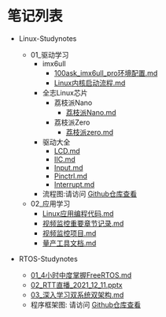 # 笔记列表
- Linux-Studynotes
  - 01_驱动学习
    - imx6ull
      - [100ask_imx6ull_pro环境配置.md](Linux-Studynotes/01_驱动学习/imx6ull/100ask_imx6ull_pro环境配置.md)
      - [Linux内核启动流程.md](Linux-Studynotes/01_驱动学习/imx6ull/Linux内核启动流程.md)
    - 全志Linux芯片
      - 荔枝派Nano
        - [荔枝派Nano.md](Linux-Studynotes/01_驱动学习/全志Linux芯片/荔枝派Nano/荔枝派Nano.md)
      - 荔枝派Zero
        - [荔枝派zero.md](Linux-Studynotes/01_驱动学习/全志Linux芯片/荔枝派Zero/荔枝派zero.md)
    - 驱动大全
      - [LCD.md](Linux-Studynotes/01_驱动学习/驱动大全/03_LCD.md)
      - [IIC.md](Linux-Studynotes/01_驱动学习/驱动大全/04_IIC.md)
      - [Input.md](Linux-Studynotes/01_驱动学习/驱动大全/05_Input.md)
      - [Pinctrl.md](Linux-Studynotes/01_驱动学习/驱动大全/06_Pinctrl.md)
      - [Interrupt.md](Linux-Studynotes/01_驱动学习/驱动大全/08_Interrupt.md)	  
    - 流程图:请访问 [Github仓库查看](https://github.com/100askTeam/StudyNotes/tree/main/hometownm/Linux-Studynotes/01_%E9%A9%B1%E5%8A%A8%E5%AD%A6%E4%B9%A0/%E6%B5%81%E7%A8%8B%E5%9B%BE)
  - 02_应用学习
    - [Linux应用编程代码.md](Linux-Studynotes/02_应用学习/Linux应用编程代码.md)
    - [视频监控重要章节记录.md](Linux-Studynotes/02_应用学习/视频监控重要章节记录.md)
    - [视频监控项目.md](Linux-Studynotes/02_应用学习/视频监控项目.md)
    - [量产工具文档.md](Linux-Studynotes/02_应用学习/量产工具文档.md)

- RTOS-Studynotes
  - [01_4小时中度掌握FreeRTOS.md](RTOS-Studynotes/01_4小时中度掌握FreeRTOS.md)
  - [02_RTT直播_2021_12_11.pptx](RTOS-Studynotes/02_RTT直播_2021_12_11.pptx)
  - [03_深入学习双系统双架构.md](RTOS-Studynotes/03_深入学习双系统双架构.md)
  - 程序框架图: 请访问 [Github仓库查看](https://github.com/100askTeam/StudyNotes/tree/main/hometownm/RTOS-Studynotes/%E7%A8%8B%E5%BA%8F%E6%A1%86%E6%9E%B6%E5%9B%BE)